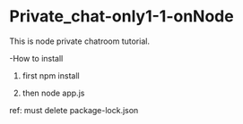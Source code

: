 # Private_chat-only1-1-onNode
This is node private chatroom tutorial.

-How to install

 1. first npm install

 2. then node app.js
 
ref: must delete package-lock.json

